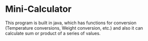 # Mini-Calculator
This program is built in java, which has functions for conversion (Temperature conversions, Weight conversion, etc.) and also it can calculate sum or product of a series of values.